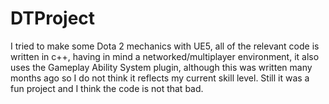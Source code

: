 # DTProject

I tried to make some Dota 2 mechanics with UE5, all of the relevant code is written in c++, having in mind a networked/multiplayer environment, it also uses the Gameplay Ability System plugin, although this was written many months ago so I do not think it reflects my current skill level. Still it was a fun project and I think the code is not that bad.
